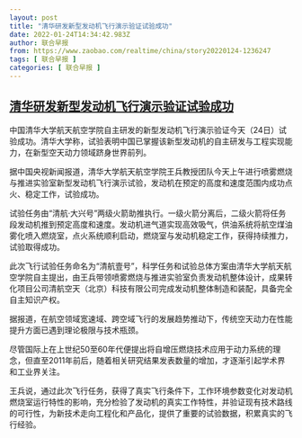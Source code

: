 ```yaml
---
layout: post
title: "清华研发新型发动机飞行演示验证试验成功"
date: 2022-01-24T14:34:42.983Z
author: 联合早报
from: https://www.zaobao.com/realtime/china/story20220124-1236247
tags: [ 联合早报 ]
categories: [ 联合早报 ]
---
```

<!--1643050740000-->
[清华研发新型发动机飞行演示验证试验成功](https://www.zaobao.com/realtime/china/story20220124-1236247)
------

<div>
<p>中国清华大学航天航空学院自主研发的新型发动机飞行演示验证今天（24日）试验成功。清华大学称，试验表明中国已掌握该新型发动机的自主研发与工程实现能力，在新型空天动力领域跻身世界前列。</p><p>据中国央视新闻报道，清华大学航天航空学院王兵教授团队今天上午进行喷雾燃烧与推进实验室新型发动机飞行演示试验，发动机在预定的高度和速度范围内成功点火、稳定工作，试验成功。</p><p>试验任务由“清航·大兴号”两级火箭助推执行。一级火箭分离后，二级火箭将任务段发动机推到预定高度和速度。发动机进气道实现高效吸气，供油系统将航空煤油雾化喷入燃烧室，点火系统顺利启动，燃烧室与发动机稳定工作，获得持续推力，试验取得成功。</p><section id="imu"><div id="dfp-ad-imu1">        </div></section><p>此次飞行试验任务命名为“清航壹号”，科学任务和试验总体方案由清华大学航天航空学院自主提出，由王兵带领喷雾燃烧与推进实验室负责发动机整体设计，成果转化项目公司清航空天（北京）科技有限公司完成发动机整体制造和装配，具备完全自主知识产权。</p><p>据报道，在航空领域宽速域、跨空域飞行的发展趋势推动下，传统空天动力在性能提升方面已遇到理论极限与技术瓶颈。</p><p>尽管国际上在上世纪50至60年代便提出将自增压燃烧技术应用于动力系统的理念，但直至2011年前后，随着相关研究结果发表数量的增加，才逐渐引起学术界和工业界关注。</p><div id="innity-in-post"></div><div id="dfp-ad-midarticlespecial">        </div><p>王兵说，通过此次飞行任务，获得了真实飞行条件下，工作环境参数变化对发动机燃烧室运行特性的影响，充分检验了发动机的真实工作特性，并验证现有技术路线的可行性，为新技术走向工程化和产品化，提供了重要的试验数据，积累真实的飞行经验。</p>      <div class="cx_paywall_placeholder" id="sph_cdp_40"></div>
</div>
